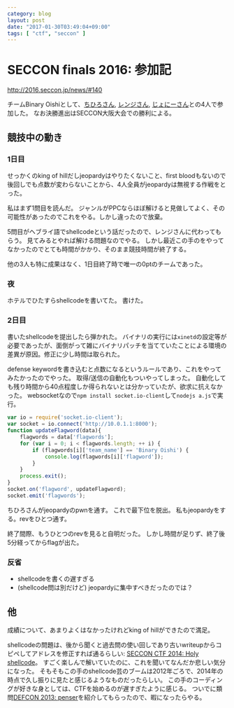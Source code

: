 ```yaml
---
category: blog
layout: post
date: "2017-01-30T03:49:04+09:00"
tags: [ "ctf", "seccon" ]
---
```


# SECCON finals 2016: 参加記

<http://2016.seccon.jp/news/#140>

チームBinary Oishiとして、[ちひろさん](https://twitter.com/encry1024), [レンジさん](https://twitter.com/_R4NG3_), [じょにーさん](https://twitter.com/tukejonny)との$4$人で参加した。
なお決勝進出はSECCON大阪大会での勝利による。

## 競技中の動き

### 1日目

せっかくのking of hillだしjeopardyはやりたくないこと、first bloodもないので後回しでも点数が変わらないことから、4人全員がjeopardyは無視する作戦をとった。

私はまず1問目を読んだ。
ジャンルがPPCならほぼ解けると見做してよく、その可能性があったのでこれをやる。しかし違ったので放棄。

5問目がヘブライ語でshellcodeという話だったので、レンジさんに代わってもらう。
見てみるとやれば解ける問題なのでやる。
しかし最近この手のをやってなかったのでとても時間がかかり、そのまま競技時間が終了する。

他の3人も特に成果はなく、1日目終了時で唯一の$0$ptのチームであった。

### 夜

ホテルでひたすらshellcodeを書いてた。
書けた。

### 2日目

書いたshellcodeを提出したら弾かれた。
バイナリの実行には`xinetd`の設定等が必要であったが、面倒がって雑にバイナリパッチを当てていたことによる環境の差異が原因。修正に少し時間は取られた。

defense keywordを書き込むと点数になるというルールであり、これをやってみたかったのでやった。
取得/送信の自動化もついやってしまった。
自動化しても残り時間から$40$点程度しか得られないとは分かっていたが、欲求に抗えなかった。
websocketなので`npm install socket.io-client`して`nodejs a.js`で実行。

``` javascript
var io = require('socket.io-client');
var socket = io.connect('http://10.0.1.1:8000');
function updateFlagword(data){
    flagwords = data['flagwords'];
    for (var i = 0; i < flagwords.length; ++ i) {
        if (flagwords[i]['team_name'] == 'Binary Oishi') {
            console.log(flagwords[i]['flagword']);
        }
    }
    process.exit();
}
socket.on('flagword', updateFlagword);
socket.emit('flagwords');
```

ちひろさんがjeopardyのpwnを通す。
これで最下位を脱出。
私もjeopardyをする。revをひとつ通す。

終了間際、もうひとつのrevを見ると自明だった。
しかし時間が足りず、終了後5分経ってからflagが出た。

### 反省

-   shellcodeを書くの遅すぎる
-   (shellcode問は別だけど) jeopardyに集中すべきだったのでは？

## 他

成績について、あまりよくはなかったけれどking of hillができたので満足。

shellcodeの問題は、後から聞くと過去問の使い回しであり古いwriteupからコピペしてアドレスを修正すれば通るらしい: [SECCON CTF 2014: Holy shellcode](https://github.com/ctfs/write-ups-2014/tree/master/seccon-ctf-2014/holy-shellcode)。
すごく楽しんで解いていたのに、これを聞いてなんだか悲しい気分になった。
そもそもこの手のshellcode芸のブームは2012年ごろで、2014年の時点で久し振りに見たと感じるようなものだったらしい。
この手のコーディングが好きな身としては、CTFを始めるのが遅すぎたように感じる。
ついでに類問[DEFCON 2013: penser](http://d.hatena.ne.jp/Kango/20130617/1371429697)を紹介してもらったので、暇になったらやる。
